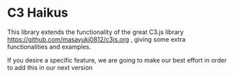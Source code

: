 # C3 Haikus

This library extends the functionality of the great C3.js library https://github.com/masayuki0812/c3js.org , giving some extra functionalities and examples.

If you desire a specific feature, we are going to make our best effort in order to add this in our next version
